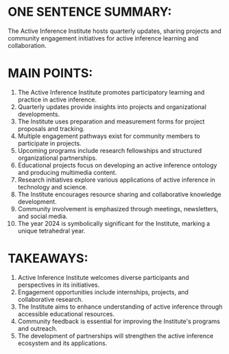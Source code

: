 # ONE SENTENCE SUMMARY:
The Active Inference Institute hosts quarterly updates, sharing projects and community engagement initiatives for active inference learning and collaboration.

# MAIN POINTS:
1. The Active Inference Institute promotes participatory learning and practice in active inference.
2. Quarterly updates provide insights into projects and organizational developments.
3. The Institute uses preparation and measurement forms for project proposals and tracking.
4. Multiple engagement pathways exist for community members to participate in projects.
5. Upcoming programs include research fellowships and structured organizational partnerships.
6. Educational projects focus on developing an active inference ontology and producing multimedia content.
7. Research initiatives explore various applications of active inference in technology and science.
8. The Institute encourages resource sharing and collaborative knowledge development.
9. Community involvement is emphasized through meetings, newsletters, and social media.
10. The year 2024 is symbolically significant for the Institute, marking a unique tetrahedral year.

# TAKEAWAYS:
1. Active Inference Institute welcomes diverse participants and perspectives in its initiatives.
2. Engagement opportunities include internships, projects, and collaborative research.
3. The Institute aims to enhance understanding of active inference through accessible educational resources.
4. Community feedback is essential for improving the Institute's programs and outreach.
5. The development of partnerships will strengthen the active inference ecosystem and its applications.
